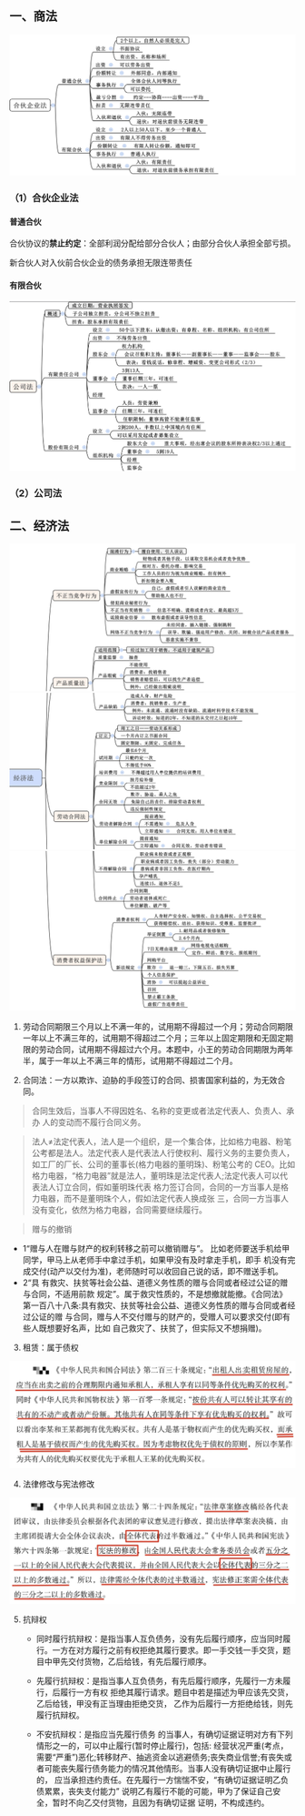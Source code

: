 ## 一、商法
![img](img/Xnip2019-05-29_20-20-33.jpg)

### （1）合伙企业法
#### 普通合伙

合伙协议的**禁止约定**：全部利润分配给部分合伙人；由部分合伙人承担全部亏损。

新合伙人对入伙前合伙企业的债务承担无限连带责任
#### 有限合伙


![img](img/Xnip2019-05-29_20-21-20.jpg)
### （2）公司法

## 二、经济法
![img](img/Xnip2019-05-29_21-31-50.jpg)
![img](img/Xnip2019-05-29_21-34-01.jpg)
![img](img/Xnip2019-05-29_21-35-29.jpg)

1. 劳动合同期限三个月以上不满一年的，试用期不得超过一个月；劳动合同期限一年以上不满三年的，试用期不得超过二个月；三年以上固定期限和无固定期限的劳动合同，试用期不得超过六个月。本题中，小王的劳动合同期限为两年半，属于一年以上不满三年的情形，试用期不得超过二个月。

2. 合同法：一方以欺诈、迫胁的手段签订的合同、损害国家利益的，为无效合同。

> 合同生效后，当事人不得因姓名、名称的变更或者法定代表人、负责人、承办 人的变动而不履行合同义务。

> 法人≠法定代表人，法人是一个组织，是一个集合体，比如格力电器、粉笔公考都是法人。法定代表人是代表法人行使权利、履行义务的主要负责人，如工厂的厂长、公司的董事长(格力电器的董明珠)、粉笔公考的 CEO。比如格力电器，“格力电器”就是法人，董明珠是法定代表人;法定代表人可以代表法人订立合同，假如董明珠代表 格力签订合同，合同的一方当事人是格力电器，而不是董明珠个人，假如法定代表人换成张 三，合同一方当事人没有变化，依然为格力电器，合同需要继续履行。

> 赠与的撤销
   
   - 1“赠与人在赠与财产的权利转移之前可以撤销赠与”。 比如老师要送手机给甲同学，甲马上从老师手中拿过手机，如果甲没有及时拿走手机，即手 机没有完成交付(动产以交付为准)，老师随时可以收回自己说的话，即不赠送手机。
   - 2“具 有救灾、扶贫等社会公益、道德义务性质的赠与合同或者经过公证的赠与合同，不适用前款 规定”。属于救灾性质的，不是想撤就能撤。《合同法》 第一百八十八条:具有救灾、扶贫等社会公益、道德义务性质的赠与合同或者经过公证的赠 与合同，赠与人不交付赠与的财产的，受赠人可以要求交付(即有些人既想要好名声，比如 自己救灾了、扶贫了，但实际又不想捐赠)。

3. 租赁：属于债权

![img](img/Xnip2019-06-06_17-41-10.jpg)

4. 法律修改与宪法修改

![img](img/Xnip2019-06-06_17-58-20.jpg)

5. 抗辩权

   - 同时履行抗辩权：是指当事人互负债务，没有先后履行顺序，应当同时履行。一方在对方履行之前有权拒绝其履行要求。即一手交钱一手交货，题目中甲先交付货物，乙后给钱，有先后履行顺序。 

   - 先履行抗辩权：是指当事人互负债务，有先后履行顺序，先履行一方未履行，后履行一方有权 拒绝其履行请求。题目中若是描述为甲应该先交货，乙后给钱，甲没有正当理由拒绝交货， 乙作为后履行一方拒绝给钱，则先履行抗辩权。

   - 不安抗辩权：是指应当先履行债务 的当事人，有确切证据证明对方有下列情形之一的，可以中止履行(暂时停止履行)，包括: 经营状况严重(考点，需要“严重”)恶化;转移财产、抽逃资金以逃避债务;丧失商业信誉;有丧失或者可能丧失履行债务能力的情况其他情形。当事人没有确切证据中止履行的， 应当承担违约责任。在先履行一方惴惴不安，“有确切证据证明乙负债累累，丧失支付能力” 说明乙有履行不能的可能，甲为了保证自己安全，暂时不向乙交付货物，且因为有确切证据 证明，不构成违约。